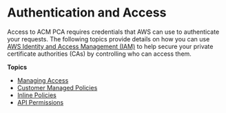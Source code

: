 # Authentication and Access<a name="auth-toplevel"></a>

 Access to ACM PCA requires credentials that AWS can use to authenticate your requests\. The following topics provide details on how you can use [AWS Identity and Access Management \(IAM\)](https://docs.aws.amazon.com/IAM/latest/UserGuide/introduction.html) to help secure your private certificate authorities \(CAs\) by controlling who can access them\. 

**Topics**
+ [Managing Access](auth-overview.md)
+ [Customer Managed Policies](auth-custmanagedpolicies.md)
+ [Inline Policies](auth-inlinepolicies.md)
+ [API Permissions](auth-apipermissions.md)